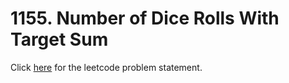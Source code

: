 # 1155. Number of Dice Rolls With Target Sum

Click [here](https://leetcode.com/problems/number-of-dice-rolls-with-target-sum/) for the leetcode problem statement.

